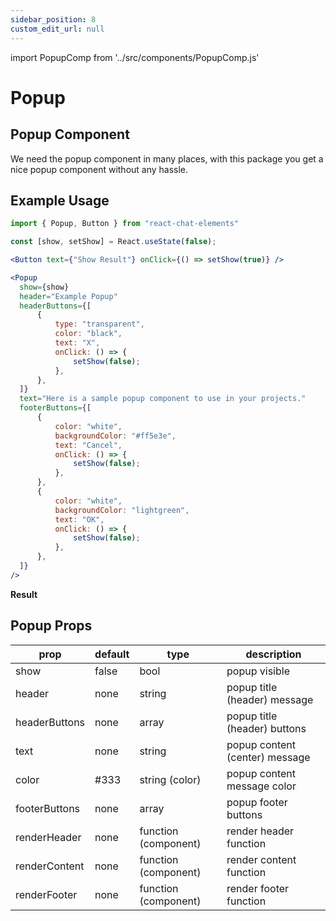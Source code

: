 ```yaml
---
sidebar_position: 8
custom_edit_url: null
---
```

import PopupComp from '../src/components/PopupComp.js'


# Popup

## Popup Component

We need the popup component in many places, with this package you get a nice popup component without any hassle.

<div style={{ color:"black", margin:"50px 0px"}}>
  <PopupComp buttonText="Show Popup" />
</div>

## Example Usage

```jsx
import { Popup, Button } from "react-chat-elements"

const [show, setShow] = React.useState(false);

<Button text={"Show Result"} onClick={() => setShow(true)} />

<Popup
  show={show}
  header="Example Popup"
  headerButtons={[
      {
          type: "transparent",
          color: "black",
          text: "X",
          onClick: () => {
              setShow(false);
          },
      },
  ]}
  text="Here is a sample popup component to use in your projects."
  footerButtons={[
      {
          color: "white",
          backgroundColor: "#ff5e3e",
          text: "Cancel",
          onClick: () => {
              setShow(false);
          },
      },
      {
          color: "white",
          backgroundColor: "lightgreen",
          text: "OK",
          onClick: () => {
              setShow(false);
          },
      },
  ]}
/>
```

**Result**
<div style={{ color:"black", margin:"50px 0px"}}>
  <PopupComp buttonText="Show Result" />
</div>

## Popup Props

| prop          | default | type                 | description                    |
| ------------- | ------- | -------------------- | ------------------------------ |
| show          | false   | bool                 | popup visible                  |
| header        | none    | string               | popup title (header) message   |
| headerButtons | none    | array                | popup title (header) buttons   |
| text          | none    | string               | popup content (center) message |
| color         | #333    | string (color)       | popup content message color    |
| footerButtons | none    | array                | popup footer buttons           |
| renderHeader  | none    | function (component) | render header function         |
| renderContent | none    | function (component) | render content function        |
| renderFooter  | none    | function (component) | render footer function         |